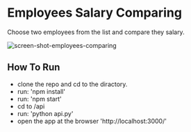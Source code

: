 # Employees Salary Comparing

Choose two employees from the list and compare they salary.

![screen-shot-employees-comparing](https://user-images.githubusercontent.com/58591435/175784707-c8b7ce28-5291-4691-81f3-46542e09c36b.png)

## How To Run

- clone the repo and cd to the diractory.
- run: 'npm install'
- run: 'npm start'
- cd to /api
- run: 'python api.py'
- open the app at the browser 'http://localhost:3000/'
